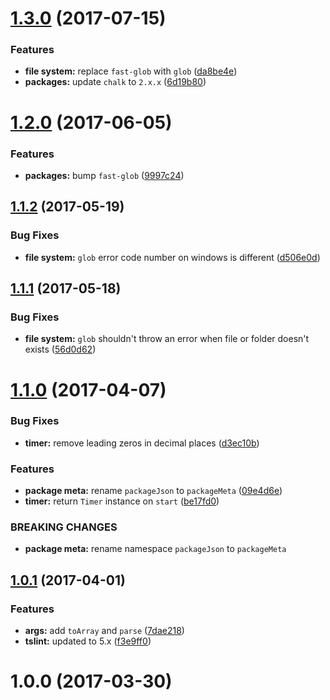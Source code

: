 <a name="1.3.0"></a>
# [1.3.0](https://github.com/alan-agius4/speedy-node-core/compare/v1.2.0...v1.3.0) (2017-07-15)


### Features

* **file system:** replace `fast-glob` with `glob` ([da8be4e](https://github.com/alan-agius4/speedy-node-core/commit/da8be4e))
* **packages:** update `chalk` to `2.x.x` ([6d19b80](https://github.com/alan-agius4/speedy-node-core/commit/6d19b80))



<a name="1.2.0"></a>
# [1.2.0](https://github.com/alan-agius4/speedy-node-core/compare/v1.1.2...v1.2.0) (2017-06-05)


### Features

* **packages:** bump `fast-glob` ([9997c24](https://github.com/alan-agius4/speedy-node-core/commit/9997c24))



<a name="1.1.2"></a>
## [1.1.2](https://github.com/alan-agius4/speedy-node-core/compare/v1.1.1...v1.1.2) (2017-05-19)


### Bug Fixes

* **file system:** `glob` error code number on windows is different ([d506e0d](https://github.com/alan-agius4/speedy-node-core/commit/d506e0d))



<a name="1.1.1"></a>
## [1.1.1](https://github.com/alan-agius4/speedy-node-core/compare/v1.1.0...v1.1.1) (2017-05-18)


### Bug Fixes

* **file system:** `glob` shouldn't throw an error when file or folder doesn't exists ([56d0d62](https://github.com/alan-agius4/speedy-node-core/commit/56d0d62))



<a name="1.1.0"></a>
# [1.1.0](https://github.com/alan-agius4/speedy-node-core/compare/v1.0.1...v1.1.0) (2017-04-07)


### Bug Fixes

* **timer:** remove leading zeros in decimal places ([d3ec10b](https://github.com/alan-agius4/speedy-node-core/commit/d3ec10b))


### Features

* **package meta:** rename `packageJson` to `packageMeta` ([09e4d6e](https://github.com/alan-agius4/speedy-node-core/commit/09e4d6e))
* **timer:** return `Timer` instance on `start` ([be17fd0](https://github.com/alan-agius4/speedy-node-core/commit/be17fd0))


### BREAKING CHANGES

* **package meta:** rename namespace `packageJson` to `packageMeta`



<a name="1.0.1"></a>
## [1.0.1](https://github.com/alan-agius4/speedy-node-core/compare/v1.0.0...v1.0.1) (2017-04-01)


### Features

* **args:** add `toArray` and `parse` ([7dae218](https://github.com/alan-agius4/speedy-node-core/commit/7dae218))
* **tslint:** updated to 5.x ([f3e9ff0](https://github.com/alan-agius4/speedy-node-core/commit/f3e9ff0))



<a name="1.0.0"></a>
# 1.0.0 (2017-03-30)



